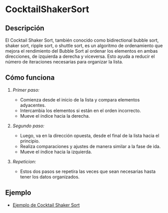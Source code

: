 # CocktailShakerSort
## Descripción

El Cocktail Shaker Sort, también conocido como bidirectional bubble sort, shaker sort, ripple sort, o shuttle sort, es un algoritmo de ordenamiento que mejora el rendimiento del Bubble Sort al ordenar los elementos en ambas direcciones, de izquierda a derecha y viceversa. Esto ayuda a reducir el número de iteraciones necesarias para organizar la lista.

## Cómo funciona

1. *Primer paso:*
   - Comienza desde el inicio de la lista y compara elementos adyacentes.
   - Intercambia los elementos si están en el orden incorrecto.
   - Mueve el índice hacia la derecha.

2. *Segundo paso:*
   - Luego, va en la dirección opuesta, desde el final de la lista hacia el principio.
   - Realiza comparaciones y ajustes de manera similar a la fase de ida.
   - Mueve el índice hacia la izquierda.

3. *Repeticion:*
   - Estos dos pasos se repetira las veces que sean necesarias hasta tener los datos organizados.

## Ejemplo

- [Ejemplo de Cocktail Shaker Sort](https://youtu.be/4LhQtuEzOU8?si=4fUjOMjVSG-wLNLY)

